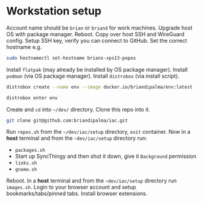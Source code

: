 # Workstation setup

Account name should be `brian` or `briand` for work machines.
Upgrade host OS with package manager. Reboot.
Copy over host SSH and WireGuard config.
Setup SSH key, verify you can connect to GitHub.
Set the correct hostname e.g.

```bash
sudo hostnamectl set-hostname brians-xps13-popos
```

Install `flatpak` (may already be installed by OS package manager).
Install `podman` (via OS package manager).
Install `distrobox` (via install script).

```bash
distrobox create --name env --image docker.io/briandipalma/env:latest
```

```bash
distrobox enter env
```

Create and `cd` into `~/dev/` directory.
Clone this repo into it.

```bash
git clone git@github.com:briandipalma/iac.git
```

Run `repos.sh` from the `~/dev/iac/setup` directory, `exit` container.
Now in a **host** terminal and from the `~dev/iac/setup` directory run:

- `packages.sh`
- Start up SyncThingy and then shut it down, give it `Background` permission
- `links.sh`
- `gnome.sh`

Reboot.
In a **host** terminal and from the `~dev/iac/setup` directory run `images.sh`.
Login to your browser account and setup bookmarks/tabs/pinned tabs.
Install browser extensions.
